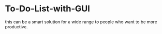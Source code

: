 # To-Do-List-with-GUI
this can be a smart solution for a wide range to people who want to be more productive.
